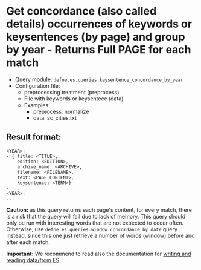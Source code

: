 # Get concordance (also called details) occurrences of keywords or keysentences (by page) and group by year - Returns Full PAGE for each match

* Query module: `defoe.es.queries.keysentence_concordance_by_year`
* Configuration file:
  - preprocessing treatment (preprocess)
  - File with keywords or keysentece (data)
  - Examples:
     - preprocess: normalize
     - data: sc_cities.txt

Result format:
----------------------------------------------------------

```
<YEAR>:
- { title: <TITLE>,
    edition: <EDITION>,
    archive_name: <ARCHIVE>,
    filename: <FILENAME>,
    text: <PAGE CONTENT>,
    keysentence: <TERM>}
- ...
<YEAR>:
...
```

**Caution:** as this query returns each page's content, for every match, there is a risk that the query will fail due to lack of memory. This query should only be run with interesting words that are not expected to occur often. Otherwise, use `defoe.es.queries.window_concordance_by_date` query instead, since this one just retrieve a number of words (window) before and after each match.

**Important:** We recommend to read also the documentation for [writing and reading data/from ES](../nls_demo_examples/nls_demo_individual_queries.md#writing-and-reading-data-tofrom-elasticsearch-es).
